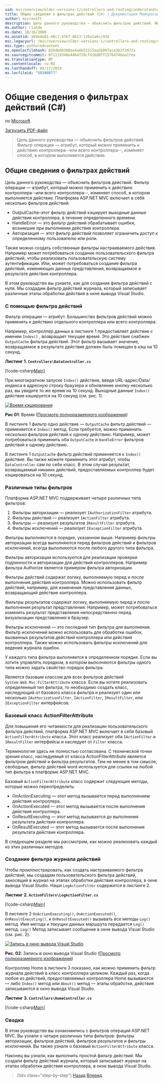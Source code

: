 ```yaml
---
uid: mvc/overview/older-versions-1/controllers-and-routing/understanding-action-filters-cs
title: Общие сведения о фильтрах действий (C#) | Документация Майкрософт
author: microsoft
description: Цель данного руководства — объяснить фильтров действий. Фильтр операции — атрибут, который можно применить к действию контроллера--или всего контроллера...
ms.author: riande
ms.date: 10/16/2008
ms.assetid: a94e4e81-40c1-47b7-8613-126a1a6cc93d
msc.legacyurl: /mvc/overview/older-versions-1/controllers-and-routing/understanding-action-filters-cs
msc.type: authoredcontent
ms.openlocfilehash: 8264b48388ee4a6b51515aa2b897ece3b2f3972a
ms.sourcegitcommit: 0f1119340e4464720cfd16d0ff15764746ea1fea
ms.translationtype: MT
ms.contentlocale: ru-RU
ms.lasthandoff: 04/17/2019
ms.locfileid: "59380877"
---
```

# <a name="understanding-action-filters-c"></a>Общие сведения о фильтрах действий (C#)

по [Microsoft](https://github.com/microsoft)

[Загрузить PDF-файл](http://download.microsoft.com/download/e/f/3/ef3f2ff6-7424-48f7-bdaa-180ef64c3490/ASPNET_MVC_Tutorial_14_CS.pdf)

> Цель данного руководства — объяснить фильтров действий. Фильтр операции — атрибут, который можно применить к действию контроллера--или всего контроллера--, изменяет способ, в котором выполняется действие.


## <a name="understanding-action-filters"></a>Общие сведения о фильтрах действий

Цель данного руководства — объяснить фильтров действий. Фильтр операции — атрибут, который можно применить к действию контроллера--или всего контроллера--, изменяет способ, в котором выполняется действие. Платформа ASP.NET MVC включает в себя несколько фильтров действий:

- OutputCache-этот фильтр действий кэширует выходные данные действия контроллера, в течение определенного времени.
- HandleError — это фильтр действий обрабатывает ошибки, возникшие при выполнении действия контроллера.
- Авторизация — этот фильтр действий позволяет ограничить доступ к определенному пользователю или роли.

Также можно создать собственные фильтры настраиваемого действия. Например может потребоваться создание пользовательского фильтра действий, чтобы реализовать пользовательскую систему аутентификации. Или, может потребоваться создание фильтра действий, изменяющих данные представления, возвращаемое в результате действия контроллера.

В этом руководстве вы узнаете, как для создания фильтра действий с нуля. Мы создадим фильтр действий журнала, который записывает различные этапы обработки действия в окне вывода Visual Studio.

### <a name="using-an-action-filter"></a>С помощью фильтра действий

Фильтр операции — атрибут. Большинство фильтров действий можно применить к действию отдельного контроллера или всего контроллера.

Например, контроллер данных в листинге 1 предоставляет действие с именем `Index()` , возвращает текущее время. Это действие снабжен `OutputCache` фильтра действий. Этот фильтр вызывает значение, возвращаемое в результате действия должен быть помещен в кэш на 10 секунд.

**Листинг 1. `Controllers\DataController.cs`**

[!code-csharp[Main](understanding-action-filters-cs/samples/sample1.cs)]

При многократном запуске `Index()` действие, введя URL-адрес/Data/индекса в адресную строку браузера и обновление кнопку несколько раз, вы увидите то же время на 10 секунд. Выходные данные `Index()` действие кэшируется на 10 секунд (см. рис. 1).


[![Время кэширования](understanding-action-filters-cs/_static/image2.png)](understanding-action-filters-cs/_static/image1.png)

**Рис 01**: Время ([Просмотр полноразмерного изображения](understanding-action-filters-cs/_static/image3.png))


В листинге 1 фильтр одно действие — `OutputCache` фильтр действий — применяется к `Index()` метод. Если требуется, можно применить несколько фильтров действий к одному действию. Например, может потребоваться применить оба `OutputCache` и `HandleError` фильтров действий к одному действию.

В листинге 1 `OutputCache` фильтр действий применяется к `Index()` действие. Вы также можете применить этот атрибут, чтобы `DataController` сам по себе класс. В этом случае результат, возвращаемый никаких действий, предоставляемых контроллер будет кэшироваться на 10 секунд.

### <a name="the-different-types-of-filters"></a>Различные типы фильтров

Платформа ASP.NET MVC поддерживает четыре различных типа фильтров:

1. Фильтры авторизации — реализует `IAuthorizationFilter` атрибута.
2. Фильтры действий — реализует `IActionFilter` атрибута.
3. Фильтры — реализует результатов `IResultFilter` атрибута.
4. Фильтры исключений — реализует `IExceptionFilter` атрибута.

Фильтры выполняются в порядке, указанном выше. Например фильтры авторизации всегда выполняются перед фильтров действий и фильтров исключений, всегда выполняются после любого другого типа фильтра.

Фильтры авторизации используются для реализации проверки подлинности и авторизации для действий контроллеров. Например фильтра Authorize является примером фильтра авторизации.

Фильтры действий содержат логику, выполняемую перед и после выполнения действия контроллера. Можно использовать фильтр действий, например, для изменения представления данных, возвращающий действие контроллера.

Фильтры результатов содержат логику, выполняемую перед и после выполнения результат представления. Например, может потребоваться изменить результат представления непосредственно перед визуализации представления в браузер.

Фильтры исключений — это последний тип фильтра для выполнения. Фильтр исключений можно использовать для обработки ошибок, вызванных результатов действий контроллера или действия контроллера. Также можно использовать фильтры исключений для ведения журнала ошибок.

У каждого типа фильтра выполняется в определенном порядке. Если вы хотите управлять порядком, в котором выполняются фильтры одного типа можно задать свойство порядок фильтра.

Является базовым классом для всех фильтров действий `System.Web.Mvc.FilterAttribute` класса. Если вы хотите реализовать определенный тип фильтра, то необходимо создать класс, наследующий от базового класса фильтра и реализует один или несколько `IAuthorizationFilter`, `IActionFilter`, `IResultFilter`, или `IExceptionFilter` интерфейсов.

### <a name="the-base-actionfilterattribute-class"></a>Базовый класс ActionFilterAttribute

Для повышения его читаемости для реализации пользовательского фильтра действий, платформа ASP.NET MVC включает в себя базовый `ActionFilterAttribute` класса. Этот класс реализует оба `IActionFilter` и `IResultFilter` интерфейсы и наследует от `Filter` класса.

Терминология здесь не полностью согласована. С технической точки зрения класс, наследуемый от класса ActionFilterAttribute является фильтром действий и фильтра результатов. Тем не менее в том смысле, свободные, фильтр действий word используется для ссылки на любой тип фильтра в платформе ASP.NET MVC.

Базовый `ActionFilterAttribute` класс содержит следующие методы, которые можно переопределить:

- OnActionExecuting — этот метод вызывается перед выполнением действия контроллера.
- OnActionExecuted — этот метод вызывается после выполнения действия контроллера.
- OnResultExecuting — этот метод вызывается до выполнения результата действия контроллера.
- OnResultExecuted — этот метод вызывается после выполнения результата действия контроллера.

В следующем разделе мы рассмотрим, как можно реализовать каждый из этих различных методов.

### <a name="creating-a-log-action-filter"></a>Создание фильтра журнала действий

Чтобы проиллюстрировать, как создать настраиваемого фильтра действий, мы создадим пользовательского фильтра действий, заносящий в журнал на этапах обработки действия контроллера, в окне вывода Visual Studio. Наши `LogActionFilter` содержится в листинге 2.

**Листинг 2. `ActionFilters\LogActionFilter.cs`**

[!code-csharp[Main](understanding-action-filters-cs/samples/sample2.cs)]

В листинге 2 `OnActionExecuting()`, `OnActionExecuted()`, `OnResultExecuting()`, и `OnResultExecuted()` вызывать все методы `Log()` метод. Имя метода и текущих данных маршрута передается `Log()` метод. `Log()` Метод записывает сообщение в окне вывода Visual Studio (см. рис. 2).


[![Запись в окно вывода Visual Studio](understanding-action-filters-cs/_static/image5.png)](understanding-action-filters-cs/_static/image4.png)

**Рис. 02**: Запись в окно вывода Visual Studio ([Просмотр полноразмерного изображения](understanding-action-filters-cs/_static/image6.png))


Контроллер Home в листинге 3 показано, как можно применить фильтр журнала действий в класс контроллера целиком. Каждый раз, когда любое из действий, предоставляемых контроллера Home вызываются — либо `Index()` метод или `About()` метод — этапы обработки, действия записываются в окно вывода Visual Studio.

**Листинг 3. `Controllers\HomeController.cs`**

[!code-csharp[Main](understanding-action-filters-cs/samples/sample3.cs)]

### <a name="summary"></a>Сводка

В этом руководстве вы ознакомились с фильтров операций ASP.NET MVC. Вы узнали о четыре различных типа фильтров: фильтры авторизации, фильтров действий, фильтров результатов и фильтры исключений. Вы также узнали о базовый `ActionFilterAttribute` класса.

Наконец вы узнали, как выполнить простой фильтр действий. Мы создали фильтр действий журнала, который записывает журнал на этапах обработки действия контроллера, в окне вывода Visual Studio.

> [!div class="step-by-step"]
> [Назад](asp-net-mvc-routing-overview-cs.md)
> [Вперед](improving-performance-with-output-caching-cs.md)
